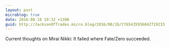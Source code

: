 ```yaml
---
layout: post
microblog: true
date: 2016-08-16 19:32 +1300
guid: http://JacksonOfTrades.micro.blog/2016/08/16/t765435936842719233.html
---
```

Current thoughts on Mirai Nikki: It failed where Fate/Zero succeeded.
